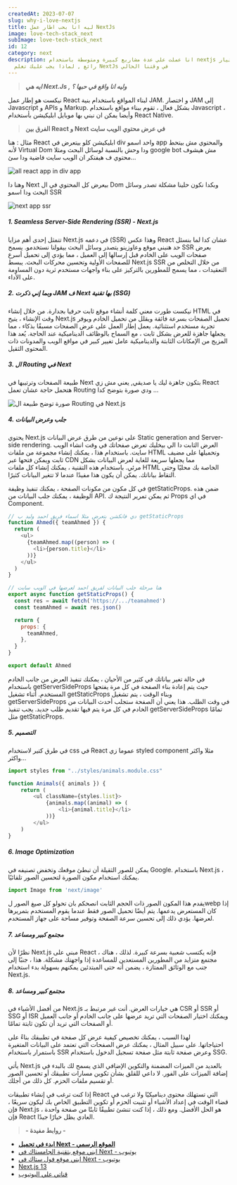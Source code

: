```yaml
---
createdAt: 2023-07-07
slug: why-i-love-nextjs
title: ليه انا بحب اطار عمل NextJs
image: love-tech-stack_next
subImage: love-tech-stack_next
id: 12
category: next
description: انا عملت علي عدة مشاريع كبيرة ومتوسطة باستخدام nextjs وكان اختيار
  رائع , لماذا يجب عليك تعلم NextJs في وقتنا الحالي
---
```

> ***ايه هي Next.Js , وليه انا واقع في حبها ؟***

نيكست هو إطار عمل React لبناء المواقع باستخدام بنية JAM. و اختصار JAM إلى Javascript و APIs و Markup. بشكل فعال ، تقوم ببناء مواقع باستخدام Javascript ، وأيضا يمكن ان نبني بها موبايل ابليكيشن بأستخدام React Native.

> **الفرق بين React و Next في عرض محتوي الويب سايت**

م﻿ثال : هنا React ابليكيشن كلو بيتعرض في div واحد اسمو app والمحتوي مش بيتحط لأنه Virtual Dom ودا وحش بالنسبة لوسائل البحث ومثلا google bot مش هيشوف محتوي ف هيفتكر ان الويب سايت فاضية ودا سئ...

![all react app in div app](https://res.cloudinary.com/drcfigqqr/image/upload/v1688710761/app_sgr362.webp "all react app in div app")

و﻿هنا دا Next بيعرض كل المحتوي في ال Dom وبكدا نكون حلينا مشكلة تصدر وسائل البحث ودا اسمو SSR

![next app ssr](https://res.cloudinary.com/drcfigqqr/image/upload/v1688710738/Screenshot_56_ykpp9y.webp "next app ssr")

##### 1. Seamless Server-Side Rendering (SSR) - Next.js

تتمثل إحدى أهم مزايا Next.js في دعمه (SSR) وهذا عكس React عشان كدا لما بنسئل حد هنبني موقع وعاوزينو يتصدر وسائل البحث بيقولنا نستخدمو. يسمح SSR بعرض صفحات الويب على الخادم قبل إرسالها إلى العميل ، مما يؤدي إلى تحميل أسرع للصفحات الأولية وتحسين محركات البحث. يبسط Next.js SSR من خلال التخلص من التعقيدات ، مما يسمح للمطورين بالتركيز على بناء واجهات مستخدم ثرية دون المساومة على الأداء.

##### 2. وبما إني ذكرت JAM ف Next بها تقنية (SSG)

نيكست طورت معني كلمة أنشاء موقع ثابت حرفيا بجدارة. من خلال إنشاء HTML في وقت الإنشاء ، يتيح Next.js تحميل الصفحات بسرعة فائقة ويقلل من تحميل الخادم ويوفر تجربة مستخدم استثنائية. يعمل إطار العمل على عرض الصفحات مسبقًا بذكاء ، مما يجعلها جاهزة للعرض بشكل ثابت ، مع السماح بالوظائف الديناميكية عند الحاجة. يُعد هذا المزيج من الإمكانات الثابتة والديناميكية عامل تغيير كبير في مواقع الويب والمدونات ذات المحتوى الثقيل.

##### 3. ال Routing في Next

ط﻿بيعة الصفحات وترتيبها في Next بتكون جاهزة ليك يا صديقي, يعني مش زي React هتحمل حاجة عشان تعمل Routing ودي صورة بتوضح كدا ...

![صورة توضح طبيعة ال Routing في Next.js](https://res.cloudinary.com/drcfigqqr/image/upload/v1688705652/image-1024x534_uziqwi.webp "صورة توضح طبيعة ال Routing في Next.js")

##### 4. جلب وعرض البيانات

يحتوي Next.js على نوعين من طرق عرض البيانات Static generation and Server-side rendering. العرض الثابت دا الي بيخليك تعرض صفحاتك في وقت انشاء الويب سايت. باستخدام هذا ، يمكنك إنشاء مجموعة من ملفات HTML وتحميلها على مضيف ثابت ويمكن فتحها عبر CDN مما يجعلها سريعة للغاية لعرض البيانات بشكل مرئي. باستخدام هذه التقنية ، يمكنك إنشاء كل ملفات HTML الخاصة بك محليًا وحتى التقاط بياناتك. يمكن أن يكون هذا مفيدًا عندما لا تتغير البيانات كثيرًا. 

في كل مكون من مكونات الصفحة ، يمكنك تنفيذ وظيفة getStaticProps. ضمن هذه الوظيفة ، يمكنك جلب البيانات من API. ثم يمكن تمرير النتيجة ك Props في اي Component.

```javascript
// دي فانكشن بتعرض مثلا اسماء فريق احمد وليد ب getStaticProps
function Ahmed({ teamAhmed }) {
  return (
    <ul>
      {teamAhmed.map((person) => (
        <li>{person.title}</li>
      ))}
    </ul>
  )
}

// هنا مرحلة جلب البيانات لفريق احمد لعرضها في الويب سايت
export async function getStaticProps() {
  const res = await fetch('https://.../teamahmed')
  const teamAhmed = await res.json()

  return {
    props: {
      teamAhmed,
    },
  }
}

export default Ahmed
```

في حالة تغير بياناتك في كثير من الأحيان ، يمكنك تنفيذ العرض من جانب الخادم باستخدام getServerSideProps حيث يتم إعادة بناء الصفحة في كل مرة يفتحها المستخدم. أثناء تشغيل getStaticProps وبناء الوقت ، يتم تشغيل getServerSideProps في وقت الطلب. هذا يعني أن الصفحة ستجلب أحدث البيانات من الخادم في كل مرة يتم فيها تقديم طلب جديد. يجب تنفيذ getServerSideProps تمامًا مثل getStaticProps.

##### 5. التصميم

ف﻿ي طرق كتير لاستخدام css في React عموما زي styled component مثلا واكثر واكثر...

```javascript
import styles from "../styles/animals.module.css"

function Animals({ animals }) {
    return (
        <ul className={styles.list}>
            {animals.map((animal) => (
                <li>{animal.title}</li>
            ))}
        </ul>
    )
}
```

##### 6. Image Optimization

يمكن للصور الثقيلة أن تبطئ موقعك وتخفض تصنيفه في Google. باستخدام Next.js ، يمكنك استخدام مكون الصورة لتحسين الصور تلقائيًا.

```javascript
import Image from 'next/image'
```

يقدم هذا المكون الصور ذات الحجم الثابت [](https://www.makeuseof.com/convert-webp-to-jpeg-png-other-image-formats/)انصحكم بان تحولو كل صيغ الصور لwebp إذا كان المستعرض يدعمها. يتم أيضًا تحميل الصور فقط عندما يقوم المستخدم بتمريرها لعرضها. يؤدي ذلك إلى تحسين سرعة الصفحة وتوفير مساحة على جهاز المستخدم.

##### 7. مجتمع كبير ومساعد

نظرًا لأن Next.js مبني على React ، فإنه يكتسب شعبية بسرعة كبيرة. لذلك ، هناك مجتمع متزايد من المطورين المستعدين للمساعدة إذا واجهتك مشكلة. هذا ، جنبًا إلى جنب مع الوثائق الممتازة ، يضمن أنه حتى المبتدئين يمكنهم بسهولة بدء استخدام Next.js.

##### 8. مجتمع كبير ومساعد

من أفضل الأشياء في Next.js هي خيارات العرض. أنت غير مرتبط بـ CSR أو SSR أو SSG أو ISR ويمكنك اختيار الصفحات التي تريد عرضها على جانب الخادم أو جانب العميل أو الصفحات التي تريد أن تكون ثابتة تمامًا.

لهذا السبب ، يمكنك تخصيص كيفية عرض كل صفحة في تطبيقك بناءً على احتياجاتها. على سبيل المثال ، يمكنك عرض الصفحات التي تعتمد على البيانات المتغيرة باستمرار باستخدام SSR وعرض صفحة ثابتة مثل صفحة تسجيل الدخول باستخدام SSG.

يأتي Next.js بالعديد من الميزات المضمنة والتكوين الإضافي الذي يسمح لك بالبدء في إضافة الميزات على الفور. لا داعي للقلق بشأن تكوين مسارات تطبيقك أو تحسين الصور أو تقسيم ملفات الحزم. كل ذلك من أجلك.

إذا كنت ترغب في إنشاء تطبيقات React التي تستهلك محتوى ديناميكيًا ولا ترغب في قضاء الوقت في إعداد الأشياء أو تثبيت الحزم أو تكوين التطبيق الخاص بك ليكون سريعًا ، فإن Next.js هو الحل الأفضل. ومع ذلك ، إذا كنت تنشئ تطبيقًا ثابتًا من صفحة واحدة ، فإن React العادي يظل خيارًا جيدًا.

> **\- ر﻿وابط مفيدة -**

* **[ا﻿بدء في تحميل Next - الموقع الرسمي](https://nextjs.org/docs/getting-started/installation)**
* [ابني موقع بتقنية الجامستاك في Next - يوتيوب](https://www.youtube.com/results?search_query=build+a+jamstack+site+with+next+js)
* [ا﻿بني موقع فول ستاك في Next - يوتيوب](https://www.youtube.com/results?search_query=build+a+fullstack+site+with+next+js)
* [N﻿ext.js 13](https://nextjs.org/blog/next-13-4)
* [ق﻿ناتي علي اليوتيوب](https://www.youtube.com/@ahmeedwaleed)